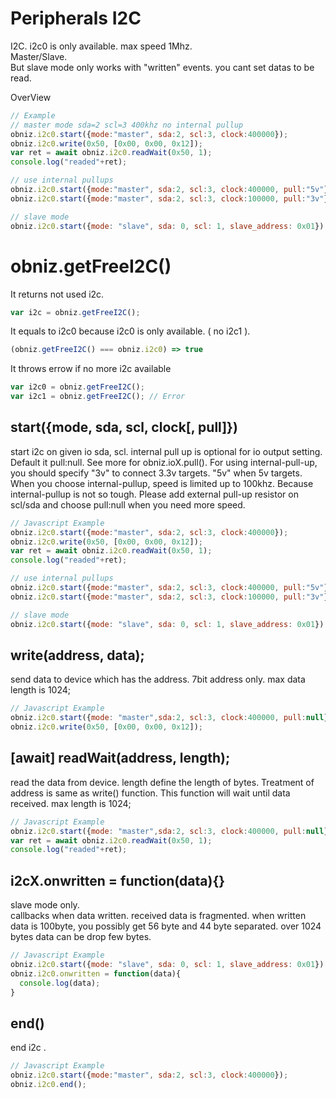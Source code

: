 # Peripherals I2C
I2C.
i2c0 is only available. max speed 1Mhz.  
Master/Slave.  
But slave mode only works with "written" events. you cant set datas to be read.

OverView
```Javascript
// Example
// master mode sda=2 scl=3 400khz no internal pullup
obniz.i2c0.start({mode:"master", sda:2, scl:3, clock:400000}); 
obniz.i2c0.write(0x50, [0x00, 0x00, 0x12]);
var ret = await obniz.i2c0.readWait(0x50, 1);
console.log("readed"+ret);

// use internal pullups
obniz.i2c0.start({mode:"master", sda:2, scl:3, clock:400000, pull:"5v"}); 
obniz.i2c0.start({mode:"master", sda:2, scl:3, clock:100000, pull:"3v"}); 

// slave mode
obniz.i2c0.start({mode: "slave", sda: 0, scl: 1, slave_address: 0x01});
```

# obniz.getFreeI2C()
It returns not used i2c.
```javascript
var i2c = obniz.getFreeI2C();
```
It equals to i2c0 because i2c0 is only available. ( no i2c1 ).
```javascript
(obniz.getFreeI2C() === obniz.i2c0) => true
```
It throws errow if no more i2c available
```javascript
var i2c0 = obniz.getFreeI2C();
var i2c1 = obniz.getFreeI2C(); // Error
```

## start({mode, sda, scl, clock[, pull]})
start i2c on given io sda, scl.
internal pull up is optional for io output setting. 
Default it pull:null.
See more for obniz.ioX.pull(). 
For using internal-pull-up, you should specify "3v" to connect 3.3v targets. "5v" when 5v targets.
When you choose internal-pullup, speed is limited up to 100khz. Because internal-pullup is not so tough.
Please add external pull-up resistor on scl/sda and choose pull:null when you need more speed.

```Javascript
// Javascript Example
obniz.i2c0.start({mode:"master", sda:2, scl:3, clock:400000}); 
obniz.i2c0.write(0x50, [0x00, 0x00, 0x12]);
var ret = await obniz.i2c0.readWait(0x50, 1);
console.log("readed"+ret);

// use internal pullups
obniz.i2c0.start({mode:"master", sda:2, scl:3, clock:400000, pull:"5v"}); 
obniz.i2c0.start({mode:"master", sda:2, scl:3, clock:100000, pull:"3v"}); 

// slave mode
obniz.i2c0.start({mode: "slave", sda: 0, scl: 1, slave_address: 0x01});
```
## write(address, data);

send data to device which has the address. 7bit address only.
max data length is 1024;

```Javascript
// Javascript Example
obniz.i2c0.start({mode: "master",sda:2, scl:3, clock:400000, pull:null}); 
obniz.i2c0.write(0x50, [0x00, 0x00, 0x12]);
```

## [await] readWait(address, length);
read the data from device. length define the length of bytes. Treatment of address is same as write() function.
This function will wait until data received.
max length is 1024;

```Javascript
// Javascript Example
obniz.i2c0.start({mode: "master",sda:2, scl:3, clock:400000, pull:null}); 
var ret = await obniz.i2c0.readWait(0x50, 1);
console.log("readed"+ret);
```

## i2cX.onwritten = function(data){}
slave mode only.  
callbacks when data written.
received data is fragmented.
when written data is 100byte, you possibly get 56 byte and 44 byte separated.
over 1024 bytes data can be drop few bytes.
```Javascript
// Javascript Example
obniz.i2c0.start({mode: "slave", sda: 0, scl: 1, slave_address: 0x01});
obniz.i2c0.onwritten = function(data){
  console.log(data);
}
```

## end()
end i2c .

```Javascript
// Javascript Example
obniz.i2c0.start({mode:"master", sda:2, scl:3, clock:400000}); 
obniz.i2c0.end();
```